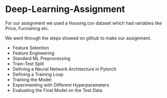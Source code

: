 # Deep-Learning-Assignment

For our assignment we used a Housing.csv dataset which had variables like Price, Furnishing etc.

We went through the steps showed on github to make our assignment.

- Feature Selection
- Feature Engineering 
- Standard ML Preprocessing 
- Train-Test Split
- Defining a Neural Network Architecture in Pytorch
- Defining a Training Loop
- Training the Model
- Experimenting with Different Hyperparameters
- Evaluating the Final Model on the Test Data
